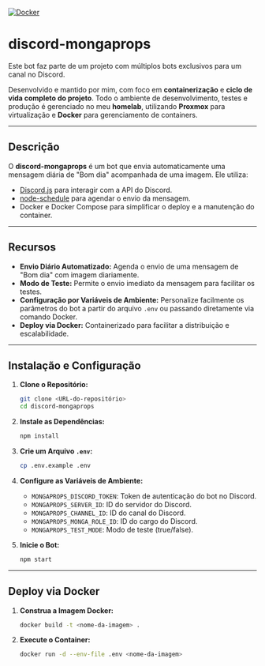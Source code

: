 [![Docker](https://img.shields.io/badge/Docker-Hub-2496ED?logo=docker&logoColor=white&style=flat-square)](https://hub.docker.com/r/lorthe/discord-mongaprops)

# discord-mongaprops

Este bot faz parte de um projeto com múltiplos bots exclusivos para um canal no Discord. 

Desenvolvido e mantido por mim, com foco em **containerização** e **ciclo de vida completo do projeto**. Todo o ambiente de desenvolvimento, testes e produção é gerenciado no meu **homelab**, utilizando **Proxmox** para virtualização e **Docker** para gerenciamento de containers.

---

## Descrição

O **discord-mongaprops** é um bot que envia automaticamente uma mensagem diária de "Bom dia" acompanhada de uma imagem. Ele utiliza:
- [Discord.js](https://discord.js.org/) para interagir com a API do Discord.
- [node-schedule](https://www.npmjs.com/package/node-schedule) para agendar o envio da mensagem.
- Docker e Docker Compose para simplificar o deploy e a manutenção do container.

---

## Recursos

- **Envio Diário Automatizado:** Agenda o envio de uma mensagem de "Bom dia" com imagem diariamente.
- **Modo de Teste:** Permite o envio imediato da mensagem para facilitar os testes.
- **Configuração por Variáveis de Ambiente:** Personalize facilmente os parâmetros do bot a partir do arquivo `.env` ou passando diretamente via comando Docker.
- **Deploy via Docker:** Containerizado para facilitar a distribuição e escalabilidade.

---

## Instalação e Configuração

1. **Clone o Repositório:**
   ```sh
   git clone <URL-do-repositório>
   cd discord-mongaprops
   ```
2. **Instale as Dependências:**
   ```sh
   npm install
   ```
3. **Crie um Arquivo `.env`:**
   ```sh
   cp .env.example .env
   ```

4. **Configure as Variáveis de Ambiente:**
   - `MONGAPROPS_DISCORD_TOKEN`: Token de autenticação do bot no Discord.
   - `MONGAPROPS_SERVER_ID`: ID do servidor do Discord.
   - `MONGAPROPS_CHANNEL_ID`: ID do canal do Discord.
   - `MONGAPROPS_MONGA_ROLE_ID`: ID do cargo do Discord.
   - `MONGAPROPS_TEST_MODE`: Modo de teste (true/false).

5. **Inicie o Bot:**
   ```sh
   npm start
   ```

---

## Deploy via Docker

1. **Construa a Imagem Docker:**
   ```sh
   docker build -t <nome-da-imagem> .
   ```
2. **Execute o Container:**
   ```sh
   docker run -d --env-file .env <nome-da-imagem>
   ```
